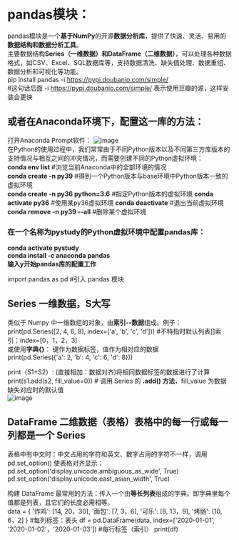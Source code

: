 # pandas模块：   
pandas模块是一个**基于NumPy**的开源**数据分析库**，提供了快速、灵活、易用的**数据结构和数据分析工具**。   
主要数据结构**Series（一维数据）和DataFrame（二维数据）**，可以处理各种数据格式，如CSV、Excel、SQL数据库等，支持数据清洗、缺失值处理、数据重组、数据分析和可视化等功能。  
pip install pandas -i https://pypi.doubanio.com/simple/   
#这句话后面 -i https://pypi.doubanio.com/simple/ 表示使用豆瓣的源，这样安装会更快  
  
## 或者在Anaconda环境下，配置这一库的方法：  
打开Anaconda Prompt软件：  ![image](https://github.com/user-attachments/assets/f43bf376-ff7e-4079-8f04-147937d86eb0)  
在Python的使用过程中，我们常常由于不同Python版本以及不同第三方库版本的支持情况与相互之间的冲突情况，而需要创建不同的Python虚拟环境：  
**conda env list**   #浏览当前Anaconda中的全部环境的情况  
**conda create -n py39**   #得到一个Python版本与base环境中Python版本一致的虚拟环境  
**conda create -n py36 python=3.6**   #指定Python版本的虚拟环境
**conda activate py36**   #使用某py36虚拟环境
**conda deactivate**   #退出当前虚拟环境
**conda remove -n py39 --all**   #删除某个虚拟环境


  
### 在一个名称为pystudy的Python虚拟环境中配置pandas库： 
**conda activate pystudy  
conda install -c anaconda pandas  
输入y开始pandas库的配置工作**  

import pandas as pd #引入 pandas 模块   


  
## Series  一维数据，S大写  
类似于 Numpy 中一维数组的对象，由**索引--数据**组成。例子：  
print(pd.Series([2, 4, 6, 8], index=['a', 'b', 'c', 'd']))  #不特指时默认列表[]索引：index=[0，1，2，3]  
或使用**字典{}**：  键作为数据标签，值作为相对应的数据  
print(pd.Series({'a': 2, 'b': 4, 'c': 6, 'd': 8}))  

print（S1+S2）: (直接相加：数据对齐)将相同数据标签的数据进行了计算  
print(s1.add(s2, fill_value=0))  # 调用 Series 的 **.add() 方法**，fill_value 为数据缺失对应时的默认值    
![image](https://github.com/user-attachments/assets/960d6c9f-0bc9-419f-8caf-b481076d2b22)  


    
## DataFrame  二维数据（表格）表格中的每一行或每一列都是一个 Series    
   
表格中有中文时：中文占用的字符和英文、数字占用的字符不一样，调用 pd.set_option() 使表格对齐显示：  
pd.set_option('display.unicode.ambiguous_as_wide', True)  
pd.set_option('display.unicode.east_asian_width', True)  
  
构建 DataFrame 最常用的方法：传入一个由**等长列表**组成的字典。即字典里每个值都是列表，且它们的长度必需相等。   
data = {
  '炸鸡': [14, 20，30],
  '面包': [7, 3，6],
  '可乐': [8, 13，9],
  '烤肠': [10, 6，2]
}                          #每列标签：表头
df = pd.DataFrame(data, index=['2020-01-01', '2020-01-02'，'2020-01-03'])  #每行标签（索引）
print(df)



















